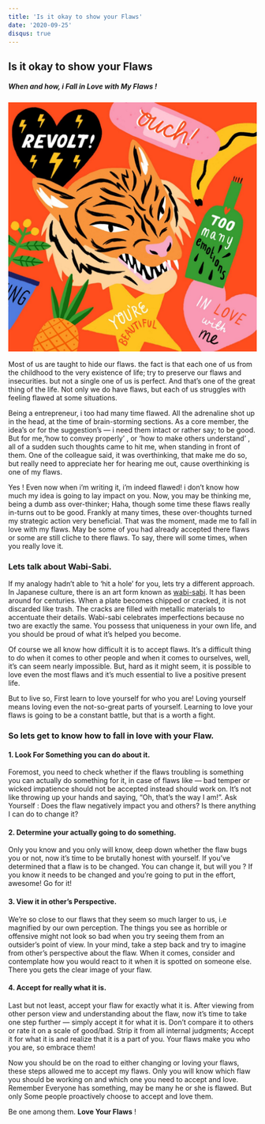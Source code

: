 ```yaml
---
title: 'Is it okay to show your Flaws'
date: '2020-09-25'
disqus: true
---
```

## Is it okay to show your Flaws
##### When and how, i Fall in Love with My Flaws !
![img](01.jpeg)

Most of us are taught to hide our flaws. the fact is that each one of us from the childhood to the very existence of life; try to preserve our flaws and insecurities. but not a single one of us is perfect. And that’s one of the great thing of the life. Not only we do have flaws, but each of us struggles with feeling flawed at some situations.

Being a entrepreneur, i too had many time flawed. All the adrenaline shot up in the head, at the time of brain-storming sections. As a core member, the idea’s or for the suggestion’s — i need them intact or rather say; to be good. But for me,‘how to convey properly’ , or ‘how to make others understand’ , all of a sudden such thoughts came to hit me, when standing in front of them. One of the colleague said, it was overthinking, that make me do so, but really need to appreciate her for hearing me out, cause overthinking is one of my flaws.

Yes ! Even now when i’m writing it, i’m indeed flawed! i don’t know how much my idea is going to lay impact on you. Now, you may be thinking me, being a dumb ass over-thinker; Haha, though some time these flaws really in-turns out to be good. Frankly at many times, these over-thoughts turned my strategic action very beneficial. That was the moment, made me to fall in love with my flaws. May be some of you had already accepted there flaws or some are still cliche to there flaws. To say, there will some times, when you really love it.

### Lets talk about Wabi-Sabi.

If my analogy hadn’t able to ‘hit a hole’ for you, lets try a different approach.
In Japanese culture, there is an art form known as [wabi-sabi](https://www.utne.com/mind-and-body/wabi-sabi). It has been around for centuries. When a plate becomes chipped or cracked, it is not discarded like trash. The cracks are filled with metallic materials to accentuate their details. Wabi-sabi celebrates imperfections because no two are exactly the same. You possess that uniqueness in your own life, and you should be proud of what it’s helped you become.

Of course we all know how difficult it is to accept flaws. It’s a difficult thing to do when it comes to other people and when it comes to ourselves, well, it’s can seem nearly impossible. But, hard as it might seem, it is possible to love even the most flaws and it’s much essential to live a positive present life.

But to live so, First learn to love yourself for who you are!
Loving yourself means loving even the not-so-great parts of yourself. Learning to love your flaws is going to be a constant battle, but that is a worth a fight.

### So lets get to know how to fall in love with your Flaw.

#### 1. Look For Something you can do about it.

Foremost, you need to check whether if the flaws troubling is something you can actually do something for it, in case of flaws like — bad temper or wicked impatience should not be accepted instead should work on. It’s not like throwing up your hands and saying, “Oh, that’s the way I am!”. Ask Yourself : Does the flaw negatively impact you and others? Is there anything I can do to change it?

#### 2. Determine your actually going to do something.

Only you know and you only will know, deep down whether the flaw bugs you or not, now it’s time to be brutally honest with yourself. If you’ve determined that a flaw is to be changed. You can change it, but will you ? If you know it needs to be changed and you’re going to put in the effort, awesome! Go for it!

#### 3. View it in other’s Perspective.

We’re so close to our flaws that they seem so much larger to us, i.e magnified by our own perception. The things you see as horrible or offensive might not look so bad when you try seeing them from an outsider’s point of view. In your mind, take a step back and try to imagine from other’s perspective about the flaw. When it comes, consider and contemplate how you would react to it when it is spotted on someone else. There you gets the clear image of your flaw.

#### 4. Accept for really what it is.

Last but not least, accept your flaw for exactly what it is. After viewing from other person view and understanding about the flaw, now it’s time to take one step further — simply accept it for what it is. Don’t compare it to others or rate it on a scale of good/bad. Strip it from all internal judgments; Accept it for what it is and realize that it is a part of you. Your flaws make you who you are, so embrace them!

Now you should be on the road to either changing or loving your flaws, these steps allowed me to accept my flaws. Only you will know which flaw you should be working on and which one you need to accept and love. Remember Everyone has something, may be many he or she is flawed. But only Some people proactively choose to accept and love them.

Be one among them. **Love Your Flaws** !